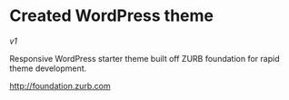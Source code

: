 Created WordPress theme
=======

*v1*

Responsive WordPress starter theme built off ZURB foundation for rapid theme development.

http://foundation.zurb.com